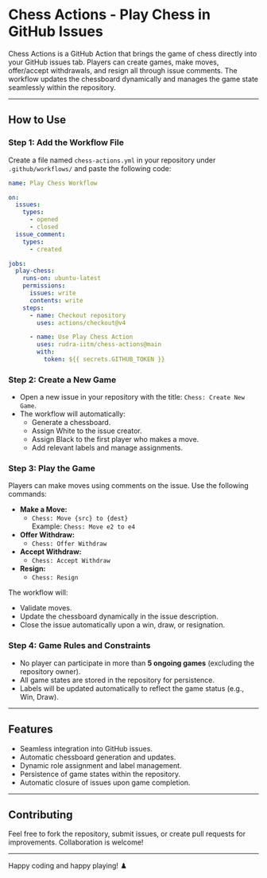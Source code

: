 # Chess Actions - Play Chess in GitHub Issues

Chess Actions is a GitHub Action that brings the game of chess directly into your GitHub issues tab. Players can create games, make moves, offer/accept withdrawals, and resign all through issue comments. The workflow updates the chessboard dynamically and manages the game state seamlessly within the repository.

---

## **How to Use**

### Step 1: Add the Workflow File
Create a file named `chess-actions.yml` in your repository under `.github/workflows/` and paste the following code:

```yaml
name: Play Chess Workflow

on:
  issues:
    types:
      - opened
      - closed
  issue_comment:
    types:
      - created

jobs:
  play-chess:
    runs-on: ubuntu-latest
    permissions:
      issues: write
      contents: write
    steps:
      - name: Checkout repository
        uses: actions/checkout@v4

      - name: Use Play Chess Action
        uses: rudra-iitm/chess-actions@main
        with:
          token: ${{ secrets.GITHUB_TOKEN }}
```

### Step 2: Create a New Game
- Open a new issue in your repository with the title: `Chess: Create New Game`.
- The workflow will automatically:
  - Generate a chessboard.
  - Assign White to the issue creator.
  - Assign Black to the first player who makes a move.
  - Add relevant labels and manage assignments.

### Step 3: Play the Game
Players can make moves using comments on the issue. Use the following commands:
- **Make a Move:**
  - `Chess: Move {src} to {dest}`  
    Example: `Chess: Move e2 to e4`
- **Offer Withdraw:**
  - `Chess: Offer Withdraw`
- **Accept Withdraw:**
  - `Chess: Accept Withdraw`
- **Resign:**
  - `Chess: Resign`

The workflow will:
- Validate moves.
- Update the chessboard dynamically in the issue description.
- Close the issue automatically upon a win, draw, or resignation.

### Step 4: Game Rules and Constraints
- No player can participate in more than **5 ongoing games** (excluding the repository owner).
- All game states are stored in the repository for persistence.
- Labels will be updated automatically to reflect the game status (e.g., Win, Draw).

---

## **Features**
- Seamless integration into GitHub issues.
- Automatic chessboard generation and updates.
- Dynamic role assignment and label management.
- Persistence of game states within the repository.
- Automatic closure of issues upon game completion.

---

## **Contributing**
Feel free to fork the repository, submit issues, or create pull requests for improvements. Collaboration is welcome!

---

Happy coding and happy playing! ♟️
